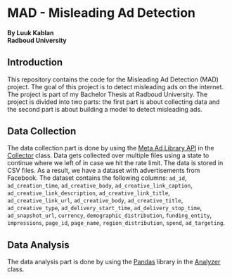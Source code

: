 # MAD - Misleading Ad Detection
#### By Luuk Kablan <br> Radboud University

## Introduction
This repository contains the code for the Misleading Ad Detection (MAD) project. 
The goal of this project is to detect misleading ads on the internet. 
The project is part of my Bachelor Thesis at Radboud University. 
The project is divided into two parts: 
the first part is about collecting data and the second part is about building a model to detect misleading ads.

## Data Collection
The data collection part is done by using the [Meta Ad Library API](https://www.facebook.com/ads/library/api?_rdr) in the [Collector](collect.py) class.
Data gets collected over multiple files using a state to continue where we left of in case we hit the rate limit.
The data is stored in CSV files.
As a result, we have a dataset with advertisements from Facebook. 
The dataset contains the following columns: `ad_id`, `ad_creation_time`, `ad_creative_body`, `ad_creative_link_caption`, 
`ad_creative_link_description`, `ad_creative_link_title`, `ad_creative_link_url`, `ad_creative_body`, 
`ad_creative_title`, `ad_creative_type`, `ad_delivery_start_time`, `ad_delivery_stop_time`, `ad_snapshot_url`, 
`currency`, `demographic_distribution`, `funding_entity`, `impressions`, `page_id`, `page_name`, `region_distribution`, 
`spend`, `ad_targeting`.

## Data Analysis
The data analysis part is done by using the [Pandas](https://pandas.pydata.org/) library in the 
[Analyzer](analyze.py) class. 
